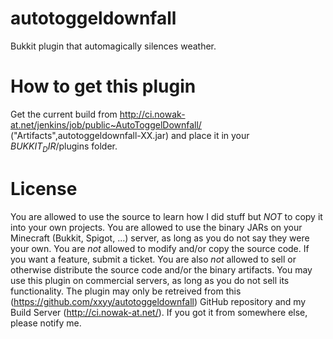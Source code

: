 autotoggeldownfall
==================

Bukkit plugin that automagically silences weather.

How to get this plugin
==============
Get the current build from http://ci.nowak-at.net/jenkins/job/public~AutoToggelDownfall/ ("Artifacts",autotoggeldownfall-XX.jar)
 and place it in your $BUKKIT_DIR$/plugins folder.

License
========
You are allowed to use the source to learn how I did stuff but *NOT* to copy it into your own projects.
You are allowed to use the binary JARs on your Minecraft (Bukkit, Spigot, ...) server, as long as you do not say they were your own.
You are *not* allowed to modify and/or copy the source code. If you want a feature, submit a ticket.
You are also *not* allowed to sell or otherwise distribute the source code and/or the binary artifacts.
You may use this plugin on commercial servers, as long as you do not sell its functionality.
The plugin may only be retreived from this (https://github.com/xxyy/autotoggeldownfall) GitHub repository and my Build Server (http://ci.nowak-at.net/). If you got it from somewhere else, please notify me.